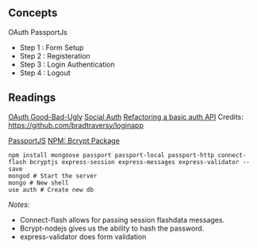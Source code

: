 ## Concepts
OAuth
PassportJs

- Step 1 : Form Setup
- Step 2 : Registeration
- Step 3 : Login Authentication
- Step 4 : Logout


## Readings
[OAuth Good-Bad-Ugly](https://code.tutsplus.com/articles/oauth-20-the-good-the-bad-the-ugly--net-33216)
[Social Auth](https://code.tutsplus.com/articles/social-authentication-for-nodejs-apps-with-passport--cms-21618)
[Refactoring a basic auth API](http://blog.slatepeak.com/refactoring-a-basic-authenticated-api-with-node-express-and-mongo/)
Credits: https://github.com/bradtraversy/loginapp

[PassportJS](http://passportjs.org/docs)
[NPM: Bcrypt Package](https://www.npmjs.com/package/bcryptjs#usage---async)

```
npm install mongoose passport passport-local passport-http connect-flash bcryptjs express-session express-messages express-validator --save
mongod # Start the server
mongo # New shell
use auth # Create new db
```

*Notes:*
- Connect-flash allows for passing session flashdata messages.
- Bcrypt-nodejs gives us the ability to hash the password.
- express-validator does form validation